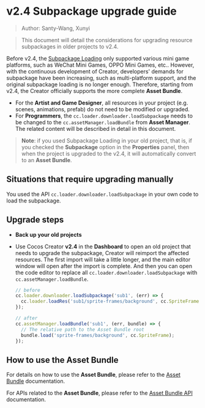 # v2.4 Subpackage upgrade guide

> Author: Santy-Wang, Xunyi

> This document will detail the considerations for upgrading resource subpackages in older projects to v2.4.

Before v2.4, the [Subpackage Loading](https://github.com/cocos/cocos-docs/blob/e02ac31bab12d3ee767c0549050b0e42bd22bc5b/en/scripting/subpackage.md) only supported various mini game platforms, such as WeChat Mini Games, OPPO Mini Games, etc.. However, with the continuous development of Creator, developers' demands for subpackage have been increasing, such as multi-platform support, and the original subpackage loading is no longer enough. Therefore, starting from v2.4, the Creator officially supports the more complete **Asset Bundle**.

- For the **Artist and Game Designer**, all resources in your project (e.g. scenes, animations, prefab) do not need to be modified or upgraded.
- For **Programmers**, the `cc.loader.downloader.loadSubpackage` needs to be changed to the `cc.assetManager.loadBundle` from **Asset Manager**. The related content will be described in detail in this document.

> **Note**: if you used Subpackage Loading in your old project, that is, if you checked the **Subpackage** option in the **Properties** panel, then when the project is upgraded to the v2.4, it will automatically convert to an **Asset Bundle**.

## Situations that require upgrading manually

You used the API `cc.loader.downloader.loadSubpackage` in your own code to load the subpackage.

## Upgrade steps

- **Back up your old projects**
- Use Cocos Creator **v2.4** in the **Dashboard** to open an old project that needs to upgrade the subpackage, Creator will reimport the affected resources. The first import will take a little longer, and the main editor window will open after the import is complete. And then you can open the code editor to replace all `cc.loader.downloader.loadSubpackage` with `cc.assetManager.loadBundle`.

  ```js
  // before
  cc.loader.downloader.loadSubpackage('sub1', (err) => {
    cc.loader.loadRes('sub1/sprite-frames/background', cc.SpriteFrame);
  });

  // after
  cc.assetManager.loadBundle('sub1', (err, bundle) => {
    // The relative path to the Asset Bundle root
    bundle.load('sprite-frames/background', cc.SpriteFrame);
  });
  ```

## How to use the Asset Bundle

For details on how to use the **Asset Bundle**, please refer to the [Asset Bundle](../scripting/asset-bundle.md) documentation.

For APIs related to the **Asset Bundle**, please refer to the [Asset Bundle API](../../../api/en/classes/Bundle.html) documentation.
